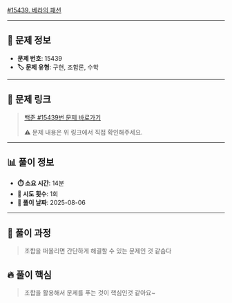 [#15439. 베라의 패션](https://www.acmicpc.net/problem/15439)
<img src="https://static.solved.ac/tier_small/2.svg" width="16" height="16">

---

## 📍 문제 정보

- **문제 번호**: 15439
- **🏷️ 문제 유형**: 구현, 조합론, 수학

---

## 📝 문제 링크

> [백준 #15439번 문제 바로가기](https://www.acmicpc.net/problem/15439)
> 
> ⚠️ 문제 내용은 위 링크에서 직접 확인해주세요.

---

## 📊 풀이 정보

- **⏱️ 소요 시간**: 14분
- **🔄 시도 횟수**: 1회
- **📅 풀이 날짜**: 2025-08-06

---

## 💭 풀이 과정

> 조합을 떠올리면 간단하게 해결할 수 있는 문제인 것 같슴다

## 🔥 풀이 핵심

> 조합을 활용해서 문제를 푸는 것이 핵심인것 같아요~
